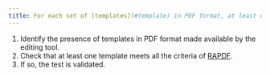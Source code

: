 ```yaml
---
title: For each set of [templates](#template) in PDF format, at least one template complies with [RAPDF](../rapdf1/index.html). Has this rule been followed?
---
```


1. Identify the presence of templates in PDF format made available by the editing tool.
2. Check that at least one template meets all the criteria of [RAPDF](../rapdf1/index.html).
5. If so, the test is validated.
